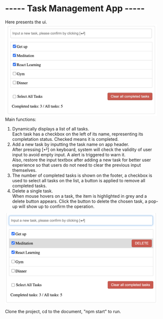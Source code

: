 # ----- Task Management App -----
Here presents the ui.  
<img src="./ui.jpg" width=500>  
Main functions:
1. Dynamically displays a list of all tasks.  
Each task has a checkbox on the left of its name, representing its completation status. Checked means it is completed.
2. Add a new task by inputting the task name on app header.  
After pressing [⏎] on keyboard, system will check the validity of user input to avoid empty input. A alert is triggered to warn it.  
Also, restore the input textbox after adding a new task for better user experience so that users do not need to clear the previous input themselves.
3. The number of completed tasks is shown on the footer, a checkbox is used to select all tasks on the list, a button is applied to remove all completed tasks.
4. Delete a single task.  
    When mouse hovers on a task, the item is highlighted in grey and a delete button appears. Click the button to delete the chosen task, a pop-up will show up to confirm the operation.  
<img src="./item.png" width=500>  


Clone the project, cd to the document, "npm start" to run.  